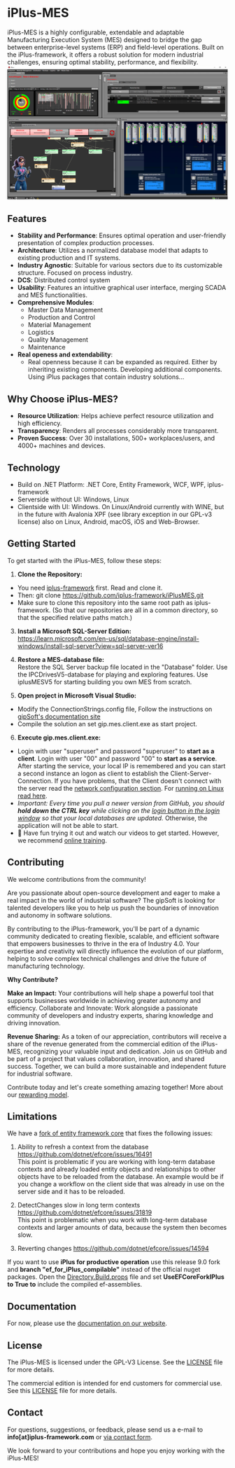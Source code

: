 # iPlus-MES

iPlus-MES is a highly configurable, extendable and adaptable Manufacturing Execution System (MES) designed to bridge the gap between enterprise-level systems (ERP) and field-level operations. Built on the iPlus-framework, it offers a robust solution for modern industrial challenges, ensuring optimal stability, performance, and flexibility.
![myimage-alt-tag](https://github.com/iplus-framework/iPlus-Docs/blob/main/Images/iplus-MES-Screenshot.jpg)

## Features

- **Stability and Performance**: Ensures optimal operation and user-friendly presentation of complex production processes.
- **Architecture**: Utilizes a normalized database model that adapts to existing production and IT systems.
- **Industry Agnostic**: Suitable for various sectors due to its customizable structure. Focused on process industry.
- **DCS**: Distributed control system
- **Usability**: Features an intuitive graphical user interface, merging SCADA and MES functionalities.
- **Comprehensive Modules**:
  - Master Data Management
  - Production and Control
  - Material Management
  - Logistics
  - Quality Management
  - Maintenance
- **Real openess and extendability**:
  - Real openness because it can be expanded as required. Either by inheriting existing components. Developing additional components. Using iPlus packages that contain industry solutions...

## Why Choose iPlus-MES?
- **Resource Utilization**: Helps achieve perfect resource utilization and high efficiency.
- **Transparency**: Renders all processes considerably more transparent.
- **Proven Success**: Over 30 installations, 500+ workplaces/users, and 4000+ machines and devices.

## Technology
- Build on .NET Platform: .NET Core, Entity Framework, WCF, WPF, iplus-framework
- Serverside without UI: Windows, Linux
- Clientside with UI: Windows. On Linux/Android currently with WINE, but in the future with Avalonia XPF (see library exception in our GPL-v3 license) also on Linux, Android, macOS, iOS and Web-Browser.

## Getting Started
To get started with the iPlus-MES, follow these steps:

1. **Clone the Repository:**
  - You need [iplus-framework](https://github.com/iplus-framework/iPlus) first. Read and clone it.
  - Then: git clone https://github.com/iplus-framework/iPlusMES.git
  - Make sure to clone this repository into the same root path as iplus-framework. (So that our repositories are all in a common directory, so that the specified relative paths match.)

3. **Install a Microsoft SQL-Server Edition:**  
https://learn.microsoft.com/en-us/sql/database-engine/install-windows/install-sql-server?view=sql-server-ver16

4. **Restore a MES-database file:**  
Restore the SQL Server backup file located in the "Database" folder. Use the IPCDrivesV5-database for playing and exploring features. Use iplusMESV5 for starting building you own MES from scratch.

5. **Open project in Microsoft Visual Studio:**
  - Modify the ConnectionStrings.config file, Follow the instructions on [gipSoft's documentation site](https://iplus-framework.com/en/documentation/Read/Index/View/b00675a8-718c-4c13-9d6d-5e751397ac5f?chapterID=193d292e-df31-405e-a3e9-f1116846bf86#ItemTextTranslationID_d0551cc7-f767-4790-8ecb-8771836ebac7)
  - Compile the solution an set gip.mes.client.exe as start project.

6. **Execute gip.mes.client.exe:**
  - Login with user "superuser" and password "superuser" to **start as a client**. Login with user "00" and password "00" to **start as a service**. After starting the service, your local IP is remembered and you can start a second instance an logon as client to establish the Client-Server-Connection. If you have problems, that the Client doesn't connect with the server read the [network configuration section](https://iplus-framework.com/en/documentation/Read/Index/View/b00675a8-718c-4c13-9d6d-5e751397ac5f?chapterID=a7424f03-cbff-4f68-90eb-262b3fdcba1c#ItemTextTranslationID_bf788469-8a2f-4a7c-ad78-2710960096dc). For [running on Linux read here](https://iplus-framework.com/en/documentation/Read/Index/View/b00675a8-718c-4c13-9d6d-5e751397ac5f?chapterID=9df14383-a4e5-4a3d-81d5-5dccf80d6c4e).
  - *Important: Every time you pull a newer version from GitHub, you should **hold down the CTRL key** while clicking on the [login button in the login window](https://iplus-framework.com/en/documentation/Read/Index/View/b00675a8-718c-4c13-9d6d-5e751397ac5f?chapterID=ca1a96f0-233d-4e6c-9cfc-d1db683e4be3#ItemTextTranslationID_e24a12c4-649d-4903-abf0-8366ed656ca1) so that your local databases are updated.* Otherwise, the application will not be able to start.
  - 🤗 Have fun trying it out and watch our videos to get started. However, we recommend [online training](https://iplus-framework.com/en?section=Support%20%26%20Training#d57ccb45-9050-41cb-a177-9e8c05028931).

## Contributing

We welcome contributions from the community! 

Are you passionate about open-source development and eager to make a real impact in the world of industrial software? The gipSoft is looking for talented developers like you to help us push the boundaries of innovation and autonomy in software solutions.

By contributing to the iPlus-framework, you'll be part of a dynamic community dedicated to creating flexible, scalable, and efficient software that empowers businesses to thrive in the era of Industry 4.0. Your expertise and creativity will directly influence the evolution of our platform, helping to solve complex technical challenges and drive the future of manufacturing technology.

**Why Contribute?**

**Make an Impact:** Your contributions will help shape a powerful tool that supports businesses worldwide in achieving greater autonomy and efficiency.
Collaborate and Innovate: Work alongside a passionate community of developers and industry experts, sharing knowledge and driving innovation.

**Revenue Sharing:** As a token of our appreciation, contributors will receive a share of the revenue generated from the commercial edition of the iPlus-MES, recognizing your valuable input and dedication.
Join us on GitHub and be part of a project that values collaboration, innovation, and shared success. Together, we can build a more sustainable and independent future for industrial software.

Contribute today and let's create something amazing together!
More about our [rewarding model](https://iplus-framework.com/en/documentation/Read/Index/View/a4100937-4d88-487d-ab3b-e599412e2a2f?workspaceSchemaID=ab0bc53f-decf-4101-9cee-111b6cbc5b24).

## Limitations
We have a [fork of entity framework core](https://github.com/iplus-framework/efcore/tree/ef_for_iPlus_compilable) that fixes the following issues:
1. Ability to refresh a context from the database
https://github.com/dotnet/efcore/issues/16491  
This point is problematic if you are working with long-term database contexts and already loaded entity objects and relationships to other objects have to be reloaded from the database. An example would be if you change a workflow on the client side that was already in use on the server side and it has to be reloaded.

2. DetectChanges slow in long term contexts
https://github.com/dotnet/efcore/issues/31819  
This point is problematic when you work with long-term database contexts and larger amounts of data, because the system then becomes slow.

3. Reverting changes
https://github.com/dotnet/efcore/issues/14594

If you want to use **iPlus for productive operation** use this release 9.0 fork and **branch "ef_for_iPlus_compilable"** instead of the official nuget packages. Open the [Directory.Build.props](https://github.com/iplus-framework/iPlus/blob/main/Directory.Build.props) file and set **UseEFCoreForkIPlus to True to** include the compiled ef-assemblies.

## Documentation

For now, please use the [documentation on our website]([https://iplus-framework.com/en/documentation/Home/Schema/View/bce1702a-7637-4b98-83db-01a9d7a3a156](https://iplus-framework.com/en/documentation/Home/Schema/View/e0703b3b-647a-46a6-8c53-8706e9cb128b)).

## License

The iPlus-MES is licensed under the GPL-V3 License. See the [LICENSE](LICENSE) file for more details.

The commercial edition is intended for end customers for commercial use. See this [LICENSE](https://iplus-framework.com/en/documentation/Read/Index/View/8dec2941-f7ed-4bed-92a5-0e07404e359a?workspaceSchemaID=ab0bc53f-decf-4101-9cee-111b6cbc5b24) file for more details.

## Contact

For questions, suggestions, or feedback, please send us a e-mail to **info[at]iplus-framework.com** or [via contact form](https://iplus-framework.com/en?section=Contact#aedf447c-2a3a-4bfe-9e0a-a9c5740e4f8e).

We look forward to your contributions and hope you enjoy working with the iPlus-MES!
